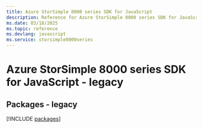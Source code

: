 ```yaml
---
title: Azure StorSimple 8000 series SDK for JavaScript
description: Reference for Azure StorSimple 8000 series SDK for JavaScript
ms.date: 03/18/2025
ms.topic: reference
ms.devlang: javascript
ms.service: storsimple8000series
---
```

# Azure StorSimple 8000 series SDK for JavaScript - legacy
## Packages - legacy
[!INCLUDE [packages](storsimple-8000-series-index.md)]
